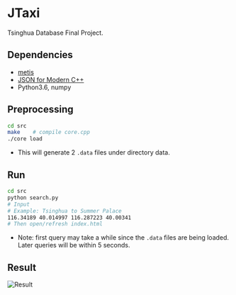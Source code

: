 # JTaxi

Tsinghua Database Final Project.

## Dependencies

- [metis](http://glaros.dtc.umn.edu/gkhome/metis/metis/overview)
- [JSON for Modern C++](https://github.com/nlohmann/json)
- Python3.6, numpy

## Preprocessing

```bash
cd src
make    # compile core.cpp
./core load
```

- This will generate 2 `.data` files under directory data.

## Run

```bash
cd src
python search.py
# Input
# Example: Tsinghua to Summer Palace
116.34189 40.014997 116.287223 40.00341
# Then open/refresh index.html
```

- Note: first query may take a while since the `.data` files are being loaded. Later queries will be within 5 seconds.

## Result

![Result](http://otukr87eg.bkt.clouddn.com/0f6029aa43872934c58a3daabe8ff62d.jpg)

